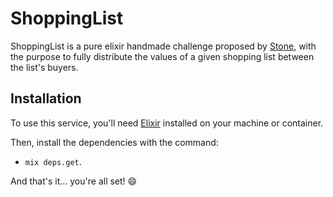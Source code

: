 # ShoppingList

ShoppingList is a pure elixir handmade challenge proposed by [Stone](https://www.stone.com.br/), with the purpose to fully distribute the values of a given shopping list between the list's buyers.

## Installation

To use this service, you'll need [Elixir](https://elixir-lang.org/install.html) installed on your machine or container.

Then, install the dependencies with the command:
* `mix deps.get`.

And that's it... you're all set! :smile: 